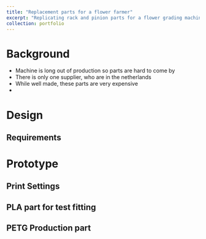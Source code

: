 ```yaml
---
title: "Replacement parts for a flower farmer"
excerpt: "Replicating rack and pinion parts for a flower grading machine<br/><img src='/images/flowergrader/Scenery.jpg'>"
collection: portfolio
---
```


# Background

- Machine is long out of production so parts are hard to come by
- There is only one supplier, who are in the netherlands
- While well made, these parts are very expensive 
- 

# Design

## Requirements


# Prototype

## Print Settings

## PLA part for test fitting

## PETG Production part
